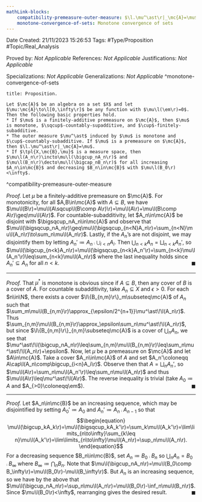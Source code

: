 ```yaml
---
mathLink-blocks:
    compatibility-premeasure-outer-measure: $\l.\mu^\ast\r|_\mc{A}=\mu$
    monotone-convergence-of-sets: Monotone convergence of sets
---
```


<div class="topSpace"></div>

Date Created: 21/11/2023 15:26:53
Tags: #Type/Proposition #Topic/Real_Analysis

Proved by: <i>Not Applicable</i>
References: <i>Not Applicable</i>
Justifications: <i>Not Applicable</i>

Specializations: <i>Not Applicable</i>
Generalizations: <i>Not Applicable</i>
^monotone-convergence-of-sets

``` ad-Proposition
title: Proposition.

Let $\mc{A}$ be an algebra on a set $X$ and let $\mu:\mc{A}\to\l[0,\infty\r]$ be any function with $\mu\l(\em\r)=0$. Then the following basic properties hold.
* If $\mu$ is a finitely-additive premeasure on $\mc{A}$, then $\mu$ is monotone, $\sqcup$-countably-supadditive, and $\cup$-finitely-subadditive.
* The outer measure $\mu^\ast$ induced by $\mu$ is monotone and $\cup$-countably-subadditive. If $\mu$ is a premeasure on $\mc{A}$, then $\l.\mu^\ast\r|_\mc{A}=\mu$.
* If $\tpl{X,\mc{B},\mu}$ is a measure space, then $\mu\l(A_n\r)\incto\mu\l(\bigcup_nA_n\r)$ and $\mu\l(B_n\r)\decto\mu\l(\bigcap_nB_n\r)$ for all increasing $A_n\in\mc{B}$ and decreasing $B_n\in\mc{B}$ with $\mu\l(B_0\r)<\infty$.

```
^compatibility-premeasure-outer-measure

<i>Proof.</i> Let $\mu$ be a finitely-additive premeasure on $\mc{A}$. For monotonicity, for all $A,B\in\mc{A}$ with $A\subseteq B$, we have $\mu\l(B\r)=\mu\l(A\sqcup\l(B\comp A\r)\r)=\mu\l(A\r)+\mu\l(B\comp A\r)\geq\mu\l(A\r)$. For countable-subadditivity, let $A_n\in\mc{A}$ be disjoint with $\bigsqcup_nA_n\in\mc{A}$ and observe that $\mu\l(\bigsqcup_nA_n\r)\geq\mu\l(\bigsqcup_{n<N}A_n\r)=\sum_{n<N}\mu\l(A_n\r)\to\sum_n\mu\l(A_n\r)$. Lastly, if the $A_n$’s are not disjoint, we may disjointify them by letting $A_n'\coloneqq A_n\comp\bigcup_{i<n}A_i$. Then $\bigcup_{n<k}A_n=\bigsqcup_{n<k}A_n'$, so $\mu\l(\bigcup_{n<k}A_n\r)=\mu\l(\bigsqcup_{n<k}A_n'\r)=\sum_{n<k}\mu\l(A_n'\r)\leq\sum_{n<k}\mu\l(A_n\r)$ where the last inequality holds since $A_n'\subseteq A_n$ for all $n<k$.<span style="float:right;">$\blacksquare$</span>

---

<i>Proof.</i> That $\mu^\ast$ is monotone is obvious since if $A\subseteq B$, then any cover of $B$ is a cover of $A$. For countable subadditivity, take $A_n\subseteq X$ and $\epsilon>0$. For each $n\in\N$, there exists a cover $\l\{B_{n,m}\r\}_m\subseteq\mc{A}$ of $A_n$ such that $\sum_m\mu\l(B_{n,m}\r)\approx_{\epsilon/2^{n+1}}\mu^\ast\!\l(A_n\r)$. Thus $\sum_{n,m}\mu\l(B_{n,m}\r)\approx_\epsilon\sum_n\mu^\ast\!\l(A_n\r)$, but since $\l\{B_{n,m}\r\}_{n,m}\subseteq\mc{A}$ is a cover of $\bigcup_nA_n$, we see that $\mu^\ast\!\l(\bigcup_nA_n\r)\leq\sum_{n,m}\mu\l(B_{n,m}\r)\leq\sum_n\mu^\ast\!\l(A_n\r)+\epsilon$. Now, let $\mu$ be a premeasure on $\mc{A}$ and let $A\in\mc{A}$. Take a cover $A_n\in\mc{A}$ of $A$ and set $A_n'\coloneqq A\cap\l(A_n\comp\bigcup_{i<n}A_i\r)$. Observe then that $A=\bigsqcup_nA_n'$, so $\mu\l(A\r)=\sum_n\mu\l(A_n'\r)\leq\sum_n\mu\l(A_n\r)$ and thus $\mu\l(A\r)\leq\mu^\ast\!\l(A\r)$. The reverse inequality is trivial (take $A_0\coloneqq A$ and $A_{>0}\coloneqq\em$).<span style="float:right;">$\blacksquare$</span>

---

<i>Proof.</i> Let $A_n\in\mc{B}$ be an increasing sequence, which may be disjointified by setting $A_0'\coloneqq A_0$ and $A_n'\coloneqq A_n\comp A_{n-1}$ so that
$$\begin{equation}
    \mu\l(\bigcup_kA_k\r)=\mu\l(\bigsqcup_kA_k'\r)=\sum_k\mu\l(A_k'\r)=\lim\limits_{n\to\infty}\sum_{k\leq n}\mu\l(A_k'\r)=\lim\limits_{n\to\infty}\mu\l(A_n\r)=\sup_n\mu\l(A_n\r).
\end{equation}$$
For a decreasing sequence $B_n\in\mc{B}$, set $A_n\coloneqq B_0\comp B_n$ so $\bigcup_nA_n=B_0\comp B_\infty$ where $B_\infty\coloneqq\bigcap_nB_n$. Note that $\mu\l(\bigcup_nA_n\r)=\mu\l(B_0\comp B_\infty\r)=\mu\l(B_0\r)-\mu\l(B_\infty\r)$. But $A_n$ is an increasing sequence, so we have by the above that $\mu\l(\bigcup_nA_n\r)=\sup_n\mu\l(A_n\r)=\mu\l(B_0\r)-\inf_n\mu\l(B_n\r)$. Since $\mu\l(B_0\r)<\infty$, rearranging gives the desired result.<span style="float:right;">$\blacksquare$</span>
